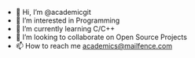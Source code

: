 - 👋 Hi, I’m @academicgit
- 👀 I’m interested in Programming
- 🌱 I’m currently learning C/C++
- 💞️ I’m looking to collaborate on Open Source Projects
- 📫 How to reach me academics@mailfence.com

<!---
academicgit/academicgit is a ✨ special ✨ repository because its `README.md` (this file) appears on your GitHub profile.
You can click the Preview link to take a look at your changes.
--->
